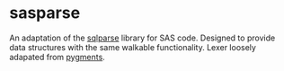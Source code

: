 # sasparse

An adaptation of the [sqlparse](https://github.com/andialbrecht/sqlparse) library for SAS code. Designed to provide data structures with the same walkable functionality. Lexer loosely adapated from [pygments](https://github.com/pygments/pygments).
